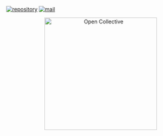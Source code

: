 [![repository](https://img.shields.io/badge/repository-gray)](https://github.com/JetsadaWijit/university-bangkok-2024-3yr-sm2-cs462-project) [![mail](https://img.shields.io/badge/mail-blue)](mailto:ze_ro_owen@hotmail.com)
<div align="center">
  <a href="https://opencollective.com/jetsadawijit" target="_blank" rel="noopener noreferrer">
    <img width="300" src="https://opencollective.com/public/images/opencollectivelogo.svg" alt="Open Collective">
  </a>
</div>